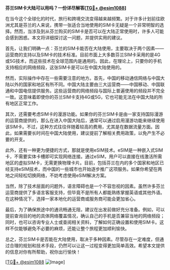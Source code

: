 **芬兰SIM卡大陆可以用吗？一份详尽解答[[TG💪+ @esim1088](https://t.me/s/esim1088)]**

在当今这个全球化的时代，旅行和跨境交流变得越来越频繁。对于许多计划前往欧洲尤其是芬兰的人来说，携带一张适合当地使用的SIM卡无疑是一个非常明智的选择。然而，当涉及到从芬兰购买的SIM卡是否可以在大陆正常使用时，许多人可能会感到困惑。本文将详细探讨这一问题，并提供实用的建议。

首先，让我们明确一点：芬兰的SIM卡能否在大陆使用，主要取决于两个因素——运营商的支持以及SIM卡的技术标准。目前市面上大多数芬兰SIM卡采用的是4G或5G技术，而这些技术在全球范围内是通用的。因此，在理论上，只要你的手机支持相应的网络频段，这张SIM卡是可以在中国大陆使用的。

然而，实际操作中存在一些需要注意的地方。首先，中国的移动通信网络与中国大陆以外的国家和地区有所不同。中国大陆主要由三大运营商——中国移动、中国联通和中国电信提供服务。这些运营商的网络频段与国际上普遍使用的频段并不完全一致。这意味着即使你的芬兰SIM卡支持4G或5G，它也可能无法在中国大陆的所有地区正常工作。

其次，还需要考虑SIM卡的漫游功能。如果你的芬兰SIM卡是由一家支持国际漫游的运营商提供的，那么在进入中国大陆后，通常可以通过启用漫游功能来继续使用该SIM卡。不过，这种方式往往伴随着较高的费用，尤其是在数据流量方面。因此，如果需要长时间在中国大陆使用，建议提前了解相关费用政策，以免产生不必要的开支。

此外，还有一种更为便捷的方式，那就是使用eSIM技术。eSIM是一种嵌入式SIM卡，不需要实体卡槽即可实现网络连接。通过eSIM，用户可以直接在线激活所需地区的虚拟SIM卡，无需更换物理卡片。目前，包括芬兰在内的多个国家和地区已经支持eSIM技术，而中国的一些城市也开始逐步推广这项服务。如果你希望在两地之间轻松切换网络，不妨考虑使用eSIM解决方案。

当然，除了技术层面的问题外，语言障碍也是一个不容忽视的因素。虽然许多芬兰运营商提供了多语言客服支持，但毕竟不是所有人都能熟练掌握英语或其他外语。在这种情况下，选择一家本地化的运营商或服务商可能会更加省心。

最后，为了确保旅途中的通讯畅通无阻，建议在出发前做好充分准备。例如，可以提前查询目的地的具体网络覆盖情况，确认自己的手机是否兼容当地的网络频段；同时，也可以咨询专业人士或查阅相关资料，了解如何正确设置和使用SIM卡。这样不仅能够避免不必要的麻烦，还能让整个旅程更加顺利愉快。

总之，芬兰SIM卡是否能在大陆使用，取决于多种因素。尽管存在一定难度，但通过合理的规划和技术手段，仍然可以让这一过程变得更加简单高效。希望本文提供的信息对你有所帮助，祝你出行愉快！

[[TG💪+ @esim1088](https://t.me/s/esim1088) ![Image](https://i.postimg.cc/4NQfJmqS/Snipaste-2025-05-13-00-14-12.png)]